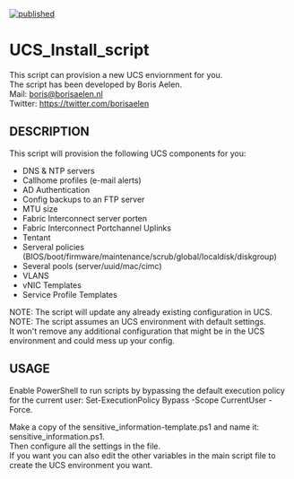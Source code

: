 [![published](https://static.production.devnetcloud.com/codeexchange/assets/images/devnet-published.svg)](https://developer.cisco.com/codeexchange/github/repo/baelen-git/ucs_install_script)

# UCS_Install_script

This script can provision a new UCS enviornment for you. <br>
The script has been developed by Boris Aelen. <br>
Mail: boris@borisaelen.nl <br>
Twitter: https://twitter.com/borisaelen <br>

## DESCRIPTION
This script will provision the following UCS components for you:
-	DNS & NTP servers
-	Callhome profiles  (e-mail alerts)
-	AD Authentication
-	Config backups to an FTP server
-	MTU size 
-	Fabric Interconnect server porten
-	Fabric Interconnect Portchannel Uplinks
-	Tentant 
-	Serveral policies (BIOS/boot/firmware/maintenance/scrub/global/localdisk/diskgroup)
-	Several pools (server/uuid/mac/cimc)
-	VLANS
-	vNIC Templates
-	Service Profile Templates

NOTE: The script will update any already existing configuration in UCS.<br>
NOTE: The script assumes an UCS environment with default settings. <br>
      It won't remove any additional configuration that might be in the UCS environment and could mess up your config.<br>

## USAGE
Enable PowerShell to run scripts by bypassing the default execution policy for the current user:
Set-ExecutionPolicy Bypass -Scope CurrentUser -Force. 


Make a copy of the sensitive_information-template.ps1 and name it: sensitive_information.ps1.<br>
Then configure all the settings in the file.<br>
If you want you can also edit the other variables in the main script file to create the UCS environment you want.<br>
